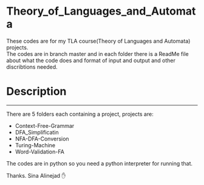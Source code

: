 # Theory_of_Languages_and_Automata
These codes are for my TLA course(Theory of Languages and Automata) projects.  
The codes are in branch master and in each folder there is a ReadMe file about what the code does and format of input and output and other discribtions needed.  
# Description
---
There are 5 folders each containing a project, projects are:
- Context-Free-Grammar  
- DFA_Simplificatin  
- NFA-DFA-Conversion
- Turing-Machine  
- Word-Validation-FA  


The codes are in python so you need a python interpreter for running that.

Thanks.
Sina Alinejad :raised_hand:

